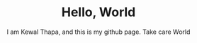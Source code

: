 <!DOCTYPE html>
<html lang = "en">
<head>
	<link rel = "stylesheet" type = "text/css" href = "styles/color.css" />
	<meta charset="utf-8" />
</head>
<body>
<header>
<h1>Hello, World</h1>
<p>I am Kewal Thapa, and this is my github page. Take care World</p> 
</header>
</body>

</html>

